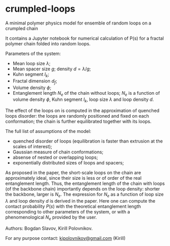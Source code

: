 # crumpled-loops
A minimal polymer physics model for ensemble of random loops on a crumpled chain

It contains a Jupyter notebook for numerical calculation of P(s) for a fractal polymer chain folded into random loops.

Parameters of the system:
- Mean loop size $\lambda$;
- Mean spacer size $g$; density $d=\lambda/g$;
- Kuhn segment $l_k$;
- Fractal dimension $d_f$;
- Volume density $\phi$;
- Entanglement length $N_e$ of the chain without loops; 
$N_e$ is a function of volume density $\phi$, Kuhn segment $l_k$, loop size $\lambda$ and loop density $d$.

The effect of the loops on is computed in the approximation of quenched loops disorder: the loops are randomly positioned and fixed on each conformation;
the chain is further equilibrated together with its loops.

The full list of assumptions of the model:
- quenched disorder of loops (equilibration is faster than extrusion at the scales of interest);
- Gaussian measure of chain conformations;
- absense of nested or overlapping loops;
- exponentially distributed sizes of loops and spacers;

As proposed in the paper, the short-scale loops on the chain are approximately ideal, since their size is less or of order of the real entanglement length.
Thus, the entanglement length of the chain with loops (of the backbone chain) importantly depends on the loop density: shorter the backbone, larger is $N_e$.
The expression for $N_e$ as a function of loop size $\lambda$ and loop density $d$ is derived in the paper. Here one can compute the contact probability $P(s)$
with the theoretical entanglement length corresponding to other parameters of the system, or with a phenomenological $N_e$ provided by the user.

Authors: Bogdan Slavov, Kirill Polovnikov.

For any purpose contact: kipolovnikov@gmail.com (Kirill)
